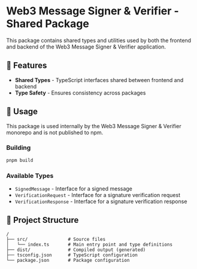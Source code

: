# Web3 Message Signer & Verifier - Shared Package

This package contains shared types and utilities used by both the frontend and backend of the Web3 Message Signer & Verifier application.

## 🚀 Features

- **Shared Types** - TypeScript interfaces shared between frontend and backend
- **Type Safety** - Ensures consistency across packages

## 🔧 Usage

This package is used internally by the Web3 Message Signer & Verifier monorepo and is not published to npm.

### Building

```bash
pnpm build
```

### Available Types

- `SignedMessage` - Interface for a signed message
- `VerificationRequest` - Interface for a signature verification request
- `VerificationResponse` - Interface for a signature verification response

## 📁 Project Structure

```
/
├── src/               # Source files
│   └── index.ts       # Main entry point and type definitions
├── dist/              # Compiled output (generated)
├── tsconfig.json      # TypeScript configuration
└── package.json       # Package configuration
```
